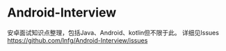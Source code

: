 # Android-Interview
安卓面试知识点整理，包括Java、Android、kotlin但不限于此。
详细见Issues https://github.com/lnfg/Android-Interview/issues
